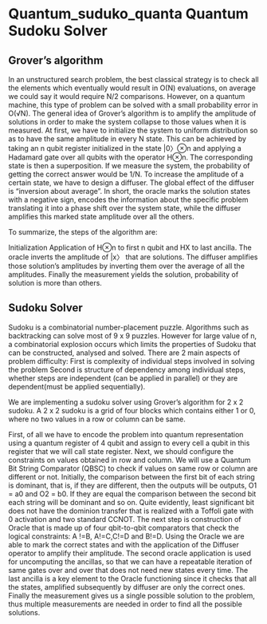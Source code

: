 # Quantum_suduko_quanta              Quantum Sudoku Solver


## Grover’s algorithm

In an unstructured search problem, the best classical strategy is to check all the elements which eventually would result in O(N) evaluations, on average we could say it would require N/2 comparisons.
However, on a quantum machine, this type of problem can be solved with a small probability error in O(√N).
The general idea of Grover’s algorithm is to amplify the amplitude of solutions in order to make the system collapse to those values when it is measured. At first, we have to initialize the system to uniform distribution so as to have the same amplitude in every N state. This can be achieved by taking an n qubit register initialized in the state  |0〉⊗n   and applying a Hadamard gate over all qubits with the operator  H⊗n. The corresponding state is then a superposition.
If we measure the system, the probability of getting the correct answer would be 1/N. To increase the amplitude of a certain state, we have to design a diffuser. The global effect of the diffuser is “inversion about average”. In short, the oracle marks the solution states with a negative sign, encodes the information about the specific problem translating it into a phase shift over the system state, while the diffuser amplifies this marked state amplitude over all the others.

To summarize, the steps of the algorithm are:

Initialization
Application of H⊗n to first n qubit and HX to last ancilla.
The oracle inverts the amplitude of |x〉  that are solutions.
The diffuser amplifies those solution’s amplitudes by inverting them over the average of all the amplitudes.
Finally the measurement yields the solution, probability of solution is more than others.

## Sudoku Solver
Sudoku is a combinatorial number-placement puzzle. Algorithms such as backtracking can solve most of 9 x 9 puzzles. However for large value of n, a combinatorial explosion occurs which limits the properties of Sudoku that can be constructed, analysed and solved.
There are 2 main aspects of problem difficulty:
First is complexity of individual steps involved in solving the problem 
Second is structure of dependency among individual steps, whether steps are independent  (can be applied in parallel) or they are dependent(must be applied sequentially).

We are implementing a sudoku solver using Grover’s algorithm for 2 x 2 sudoku.
A  2 x 2  sudoku is a grid of four blocks which contains either 1 or 0, where no two values in a row or column can be same.
                                         

First, of all we have to encode the problem into quantum representation using a quantum register of 4 qubit and assign to every cell a qubit in this register that we will call state register.
Next, we should configure the constraints on values obtained in row and column. We will use a Quantum Bit String Comparator (QBSC) to check if values on same row or column are different or not. Initially, the comparison between the first bit of each string is dominant, that is, if they are different, then the outputs will be outputs, O1 = a0 and O2 = b0. If they are equal the comparison between the second bit each string will be dominant and so on. Quite evidently, least significant bit does not have the dominion transfer that is realized with a Toffoli gate with 0 activation and two standard CCNOT.
The next step is construction of Oracle that is made up of four qbit-to-qbit comparators that check the logical constraints: A !=B, A!=C,C!=D and B!=D.
Using the Oracle we are able to mark the correct states and with the application of the Diffuser operator to amplify their amplitude. The second oracle application is used for uncomputing the ancillas, so that we can have a repeatable iteration of same gates over and over that does not need new states every time. The last ancilla is a key element to the Oracle functioning since it checks that all the states, amplified subsequently by diffuser are only the correct ones. Finally the measurement gives us a single possible solution to the problem, thus multiple measurements are needed in order to find all the possible solutions.
